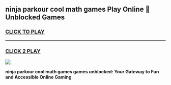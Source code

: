 
## ninja parkour cool math games Play Online 👋 Unblocked Games
<h3>
<a href="https://news.freeplayer.one?title=ninja_parkour_cool_math_games&ref=17CMG">CLICK TO PLAY</a></h3>
<hr>

<h3>
<a href="https://news.freeplayer.one?title=ninja_parkour_cool_math_games&ref=17CMG">CLICK 2 PLAY</a>
  
</h3>

<a href="https://news.freeplayer.one?title=ninja_parkour_cool_math_games&ref=17CMG/"><img src="https://clearcache.store/games.png"></a>


**ninja parkour cool math games games unblocked: Your Gateway to Fun and Accessible Online Gaming**
